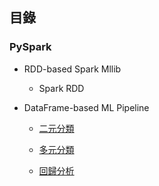 ## 目錄

### PySpark

- RDD-based Spark Mllib

  - Spark RDD  

- DataFrame-based ML Pipeline

  - [二元分類](https://github.com/yeh8211TK/data_analysis/blob/master/Spark/WebPredictions.ipynb)
  
  - [多元分類](https://github.com/yeh8211TK/data_analysis/blob/master/Spark/ForestCovtype.ipynb)
  
  - [回歸分析](https://github.com/yeh8211TK/data_analysis/blob/master/Spark/ShareBikes.ipynb)
  
